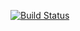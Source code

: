 [![Build Status](https://img.shields.io/endpoint.svg?url=https%3A%2F%2Factions-badge.atrox.dev%2FEvillFuryCat%2FTaskManager%2Fbadge%3Fref%3Ddevelop&style=flat)](https://actions-badge.atrox.dev/EvillFuryCat/TaskManager/goto?ref=develop)